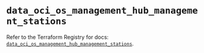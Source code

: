# `data_oci_os_management_hub_management_stations`

Refer to the Terraform Registry for docs: [`data_oci_os_management_hub_management_stations`](https://registry.terraform.io/providers/hashicorp/oci/7.19.0/docs/data-sources/os_management_hub_management_stations).
